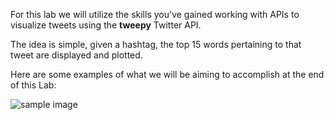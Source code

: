 <!--title={Introduction}-->

For this lab we will utilize the skills you've gained working with APIs to visualize tweets using the **tweepy** Twitter API.

The idea is simple, given a hashtag, the top 15 words pertaining to that tweet are displayed and plotted.

Here are some examples of what we will be aiming to accomplish at the end of this Lab:

![sample image](https://i.imgur.com/TpBec4E.png)


